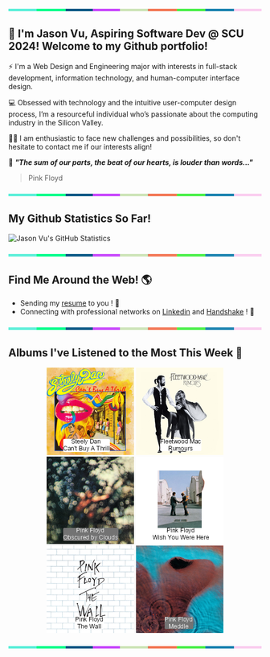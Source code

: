 <img src="./.github/workflows/banner_strip.png" width="100%" height="5px">

## 👋 I'm Jason Vu, Aspiring Software Dev @ SCU 2024! Welcome to my Github portfolio! 

⚡ I'm a Web Design and Engineering major with interests in full-stack development, information technology, and human-computer interface design.

💻 Obsessed with technology and the intuitive user-computer design process, I’m a resourceful individual who’s passionate about the computing industry in the Silicon Valley.

🙋‍♂️ I am enthusiastic to face new challenges and possibilities, so don't hesitate to contact me if our interests align!

🤝 ***"The sum of our parts, the beat of our hearts, is louder than words..."***
> Pink Floyd

<img src="./.github/workflows/banner_strip.png" width="100%" height="5px">

## My Github Statistics So Far!
![Jason Vu's GitHub Statistics](https://github-readme-stats.vercel.app/api?username=JAVAB3ANS&show_icons=true)

<img src="./.github/workflows/banner_strip.png" width="100%" height="5px">

## Find Me Around the Web! 🌎
- Sending my [resume](https://javab3ans.github.io/javab3ans/jason-vu-resume.pdf) to you ! 📝
- Connecting with professional networks on [Linkedin](https://www.linkedin.com/in/jason-anh-vu/) and [Handshake](https://scu.joinhandshake.com/stu/users/25718798) ! 💼  

<img src="./.github/workflows/banner_strip.png" width="100%" height="5px">

## Albums I've Listened to the Most This Week 🎹 

<!-- lastfm -->
<p align="center"><a href="https://www.last.fm/music/Steely+Dan/Can%27t+Buy+A+Thrill"><img src="./album-covers-finished/album-cover_final_0.png" title="Steely Dan - Can't Buy A Thrill"></a> <a href="https://www.last.fm/music/Fleetwood+Mac/Rumours"><img src="./album-covers-finished/album-cover_final_1.png" title="Fleetwood Mac - Rumours"></a> <a href="https://www.last.fm/music/Pink+Floyd/Obscured+by+Clouds"><img src="./album-covers-finished/album-cover_final_2.png" title="Pink Floyd - Obscured by Clouds"></a> <a href="https://www.last.fm/music/Pink+Floyd/Wish+You+Were+Here"><img src="./album-covers-finished/album-cover_final_3.png" title="Pink Floyd - Wish You Were Here"></a> <a href="https://www.last.fm/music/Pink+Floyd/The+Wall"><img src="./album-covers-finished/album-cover_final_4.png" title="Pink Floyd - The Wall"></a> <a href="https://www.last.fm/music/Pink+Floyd/Meddle"><img src="./album-covers-finished/album-cover_final_5.png" title="Pink Floyd - Meddle"></a> </p>

<img src="./.github/workflows/banner_strip.png" width="100%" height="5px">
